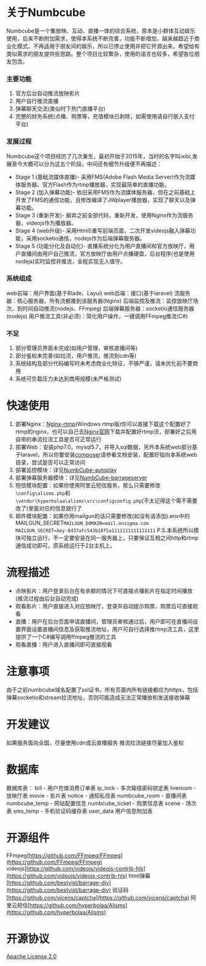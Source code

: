 # 关于Numbcube 
Numbcube是一个集放映、互动、直播一体的综合系统，原本是小群体互动娱乐使用，后来不断附加需求，使得本系统不断完善，功能不断增加，越来越趋近于商业化模式，不再适用于朋友间的娱乐，所以已停止使用并把它开源出来，希望给有类似需求的朋友提供些思路。整个项目比较繁杂，使用的语言也较多，希望各位朋友包含。

### 主要功能
1. 官方后台自动推流放映影片
2. 用户自行推流直播
3. 弹幕聊天交流(类似时下热门直播平台)
4. 完整的财务系统(点播、购票等，充值模块已剥除，如需使用请自行嵌入支付平台)

### 发展过程
Numbcube这个项目经历了几次重生，最初开始于2015年，当时的名字叫ixibi,发展至今大概可以分为这五个阶段，中间还有细节升级便不再描述：
* Stage 1 (基础流媒体直播)- 采用FMS(Adobe Flash Media Server)作为流媒体服务器、官方Flash作为rtmp播放器，实现最简单的直播功能。
* Stage 2 (加入弹幕功能)- 依旧采用FMS作为流媒体服务器，但在之前基础上开发了FMS的通信功能，且修改编译了JWplayer播放器，实现了聊天以及弹幕功能。
* Stage 3 (重新开发)- 摒弃之前全部代码，重新开发，使用Nginx作为流服务器，videojs作为播放器。
* Stage 4 (web升级)- 采用Html5重写前端页面，二次开发videojs融入弹幕功能，采用socketio通信，nodejs作为后端弹幕服务器。
* Stage 5 (功能分化及自动化)- 直播系统分化为用户直播间和官方放映厅，用户直播间由用户自己推流，官方放映厅由用户点播硬盘，后台程序(也是使用nodejs)实时监控并推流，全程实现无人值守。

### 系统组成
web前端：用户界面(基于Blade、Layui)
web后端：接口(基于laravel)
流服务器：核心服务器，所有流都推到该服务器(Nginx)
后端监控及推流：监控放映厅场次，到时间自动推流(nodejs、FFmpeg)
后端弹幕服务器：socketio通信服务器(nodejs)
用户推流工具(非必须)：简化用户操作，一键调用FFmpeg推流(C#)

### 不足
1. 部分管理员界面未完成(如用户管理，审核直播间等)
2. 部分鉴权未完善(如拉流，用户推流，推流到cdn等)
3. 系统结构及部分代码编写时未考虑商业化特征，不够严谨，请未优化前不要商用
4. 系统可负载压力未达到商用规模(未严格测试)

# 快速使用
1. 部署Nginx：[Nginx-rtmp](https://github.com/KirosHan/nginx-rtmp-win32)(Windows rtmp版)你可以直接下载这个配置好了rtmp的nginx，也可以自己去[Nginx官网](http://nginx.org/)下载并配置好rtmp流，部署好之后用自带的串流拉流工具是否可正常运行
2. 部署Web：安装php7.0，mysql5.7，并导入sql数据，另外本系统web部分基于laravel，所以你要安装[composer](https://getcomposer.org/)请参看文档安装，配置好指向本系统web目录，尝试是否可以正常访问
3. 部署监控模块：详见[NumbCube-autoplay](https://github.com/KirosHan/NumbCube-autoplay)
4. 部署弹幕服务器模块：详见[NumbCube-barrageserver](https://github.com/KirosHan/NumbCube-barrageserver)
5. 短信模块配置：如果你使用阿里云短信服务，那么只需要修改`\config\alisms.php`和`\vendor\hyperbolaa⁩\alisms⁩\src⁩\config⁩config.php⁩`(不太记得这个需不需要改了)里面对应的信息就行了
6. 邮件模块配置：如果你用mailgun的话只需要修改(如没有请添加).env中的MAILGUN_SECRET`MAILGUN_DOMAIN=mail.onsigma.com
MAILGUN_SECRET=key-8d37afc543b18f5a1111111111111111`
P.S.本系统所以模块可独立运行，不一定要安装在同一服务器上，只要保证互相之间http和rtmp通信成功即可，原系统运行于2台主机上。

# 流程描述
* 点映影片：用户登录后台在有余额的情况下可直接点播影片在指定时间播放(推流过程由后台自动完成)
* 观看影片：用户直接进入对应放映厅，登录并自动提示购票，购票后可直接观看
* 直播：用户在后台页面申请直播间，管理员审核通过后，用户即可在直播间设置界面设置直播间信息及获取推流地址，用户可自行选择推rtmp流工具，这里提供了一个C#编写调用ffmpeg推流的工具
* 观看直播：用户进入直播间即可直接观看


# 注意事项
由于之前numbcube域名配置了ssl证书，所有页面内所有链接都应为https，包括弹幕socketio和stream拉流地址，否则可能造成无法正常播放和发送接收弹幕


# 开发建议
如果服务面向全国，尽量使用cdn或云直播服务
推流拉流链接尽量加入鉴权

# 数据库
数据库表：
bill - 用户充值消费订单表
ip_lock - 多次输错密码锁定表
liveroom - 放映厅表
movie - 影片表
notice - 通知私信表
numbcube_room - 直播间表
numbcube_temp - 网站配置信息
numbcube_ticket - 购票信息表
scene - 场次表
sms_temp - 手机验证码缓存表
user_data 用户信息附加表

# 开源组件
FFmpeg[https://github.com/FFmpeg/FFmpeg](https://github.com/FFmpeg/FFmpeg)
videojs[https://github.com/videojs/videojs-contrib-hls](https://github.com/videojs/videojs-contrib-hls)
html弹幕[https://github.com/bestvist/barrage-div](https://github.com/bestvist/barrage-div)
验证码[https://github.com/vicens/captcha](https://github.com/vicens/captcha)
阿里云短信[https://github.com/hyperbolaa/Alisms](https://github.com/hyperbolaa/Alisms)

# 开源协议
[Apache License 2.0](https://github.com/KirosHan/NumbCube/blob/master/LICENSE)
